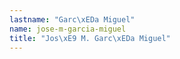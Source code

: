```yaml
---
lastname: "Garc\xEDa Miguel"
name: jose-m-garcia-miguel
title: "Jos\xE9 M. Garc\xEDa Miguel"
---
```

